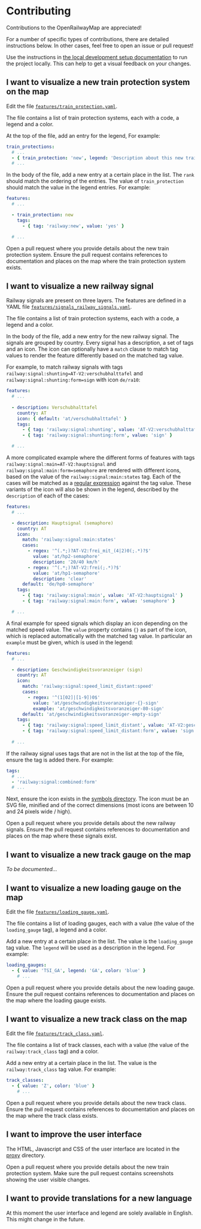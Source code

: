 # Contributing

Contributions to the OpenRailwayMap are appreciated!

For a number of specific types of contributions, there are detailed instructions below. In other cases, feel free to open an issue or pull request!

Use the instructions in [the local development setup documentation](SETUP.md) to run the project locally. This can help to get a visual feedback on your changes.

## I want to visualize a new train protection system on the map

Edit the file [`features/train_protection.yaml`](https://github.com/hiddewie/OpenRailwayMap-vector/edit/master/features/train_protection.yaml).

The file contains a list of train protection systems, each with a code, a legend and a color.

At the top of the file, add an entry for the legend, For example:
```yaml
train_protections:
  # ...
  - { train_protection: 'new', legend: 'Description about this new train protection system', color: '#abc123' }
  # ...
```

In the body of the file, add a new entry at a certain place in the list. The `rank` should match the ordering of the entries. The value of `train_protection` should match the value in the legend entries. For example:
```yaml
features:
  # ...

  - train_protection: new
    tags:
      - { tag: 'railway:new', value: 'yes' }

  # ...
```

Open a pull request where you provide details about the new train protection system. Ensure the pull request contains references to documentation and places on the map where the train protection system exists.

## I want to visualize a new railway signal

Railway signals are present on three layers. The features are defined in a YAML file [`features/signals_railway_signals.yaml`](https://github.com/hiddewie/OpenRailwayMap-vector/edit/master/features/signals_railway_signals.yaml).

The file contains a list of train protection systems, each with a code, a legend and a color.

In the body of the file, add a new entry for the new railway signal. The signals are grouped by country. Every signal has a description, a set of tags and an icon. The icon can optionally have a `match` clause to match tag values to render the feature differently based on the matched tag value. 

For example, to match railway signals with tags `railway:signal:shunting=AT-V2:verschubhalttafel` and `railway:signal:shunting:form=sign` with icon `de/ra10`:
```yaml
features:
  # ...
  
  - description: Verschubhalttafel
    country: AT
    icon: { default: 'at/verschubhalttafel' }
    tags:
      - { tag: 'railway:signal:shunting', value: 'AT-V2:verschubhalttafel' }
      - { tag: 'railway:signal:shunting:form', value: 'sign' }

  # ...
```

A more complicated example where the different forms of features with tags `railway:signal:main=AT-V2:hauptsignal` and `railway:signal:main:form=semaphore` are rendered with different icons, based on the value of the `railway:signal:main:states` tag. Each of the cases will be matched as a [regular expression](https://www.postgresql.org/docs/current/functions-matching.html#FUNCTIONS-POSIX-REGEXP) against the tag value. These variants of the icon will also be shown in the legend, described by the `description` of each of the cases: 
```yaml
features:
  # ...

  - description: Hauptsignal (semaphore)
    country: AT
    icon:
      match: 'railway:signal:main:states'
      cases:
        - regex: '^(.*;)?AT-V2:frei_mit_(4|2)0(;.*)?$'
          value: 'at/hp2-semaphore'
          description: '20/40 km/h'
        - regex: '^(.*;)?AT-V2:frei(;.*)?$'
          value: 'at/hp1-semaphore'
          description: 'clear'
      default: 'de/hp0-semaphore'
    tags:
      - { tag: 'railway:signal:main', value: 'AT-V2:hauptsignal' }
      - { tag: 'railway:signal:main:form', value: 'semaphore' }

  # ...
```

A final example for speed signals which display an icon depending on the matched speed value. The `value` property contains `{}` as part of the icon, which is replaced automatically with the matched tag value. In particular an `example` must be given, which is used in the legend:

```yaml
features:
  # ...

  - description: Geschwindigkeitsvoranzeiger (sign)
    country: AT
    icon:
      match: 'railway:signal:speed_limit_distant:speed'
      cases:
        - regex: '^(1[02]|[1-9])0$'
          value: 'at/geschwindigkeitsvoranzeiger-{}-sign'
          example: 'at/geschwindigkeitsvoranzeiger-80-sign'
      default: 'at/geschwindigkeitsvoranzeiger-empty-sign'
    tags:
      - { tag: 'railway:signal:speed_limit_distant', value: 'AT-V2:geschwindigkeitsvoranzeiger' }
      - { tag: 'railway:signal:speed_limit_distant:form', value: 'sign' }
  
  # ...
```

If the railway signal uses tags that are not in the list at the top of the file, ensure the tag is added there. For example:
```yaml
tags:
  # ...
  - 'railway:signal:combined:form'
  # ...
```

Next, ensure the icon exists in the [symbols directory](https://github.com/hiddewie/OpenRailwayMap-vector/tree/master/symbols). The icon must be an SVG file, minified and of the correct dimensions (most icons are between 10 and 24 pixels wide / high).

Open a pull request where you provide details about the new railway signals. Ensure the pull request contains references to documentation and places on the map where these signals exist.

## I want to visualize a new track gauge on the map

*To be documented...*

## I want to visualize a new loading gauge on the map

Edit the file [`features/loading_gauge.yaml`](https://github.com/hiddewie/OpenRailwayMap-vector/edit/master/features/loading_gauge.yaml).

The file contains a list of loading gauges, each with a value (the value of the `loading_gauge` tag), a legend and a color.

Add a new entry at a certain place in the list. The value is the `loading_gauge` tag value. The `legend` will be used as a description in the legend. For example:
```yaml
loading_gauges:
  - { value: 'TSI_GA', legend: 'GA', color: 'blue' }
    # ...
```

Open a pull request where you provide details about the new loading gauge. Ensure the pull request contains references to documentation and places on the map where the loading gauge exists.

## I want to visualize a new track class on the map

Edit the file [`features/track_class.yaml`](https://github.com/hiddewie/OpenRailwayMap-vector/edit/master/features/track_class.yaml).

The file contains a list of track classes, each with a value (the value of the `railway:track_class` tag) and a color.

Add a new entry at a certain place in the list. The value is the `railway:track_class` tag value. For example:
```yaml
track_classes:
  - { value: 'Z', color: 'blue' }
    # ...
```

Open a pull request where you provide details about the new track class. Ensure the pull request contains references to documentation and places on the map where the track class exists.

## I want to improve the user interface

The HTML, Javascript and CSS of the user interface are located in the [proxy](https://github.com/hiddewie/OpenRailwayMap-vector/tree/master/proxy) directory.

Open a pull request where you provide details about the new train protection system. Make sure the pull request contains screenshots showing the user visible changes.

## I want to provide translations for a new language 

At this moment the user interface and legend are solely available in English. This might change in the future.
